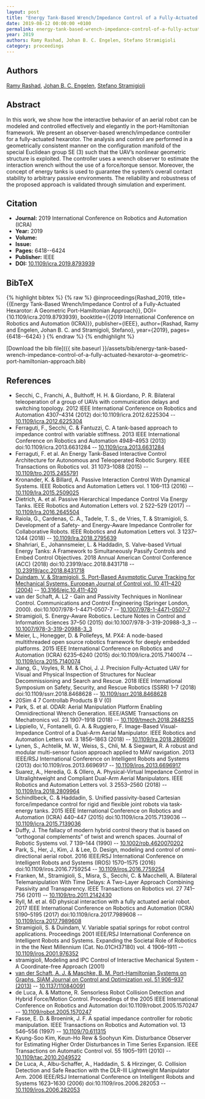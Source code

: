 ```yaml
---
layout: post
title: "Energy Tank-Based Wrench/Impedance Control of a Fully-Actuated Hexarotor: A Geometric Port-Hamiltonian Approach"
date: 2019-08-12 00:00:00 +0100
permalink: energy-tank-based-wrench-impedance-control-of-a-fully-actuated-hexarotor-a-geometric-port-hamiltonian-approach
year: 2019
authors: Ramy Rashad, Johan B. C. Engelen, Stefano Stramigioli
category: proceedings
---
```

 
## Authors
[Ramy Rashad](authors/ramy-rashad), [Johan B. C. Engelen](authors/johan-b-c-engelen), [Stefano Stramigioli](authors/stefano-stramigioli)
 
## Abstract
In this work, we show how the interactive behavior of an aerial robot can be modeled and controlled effectively and elegantly in the port-Hamiltonian framework. We present an observer-based wrench/impedance controller for a fully-actuated hexarotor. The analysis and control are performed in a geometrically consistent manner on the configuration manifold of the special Euclidean group SE (3) such that the UAV’s nonlinear geometric structure is exploited. The controller uses a wrench observer to estimate the interaction wrench without the use of a force/torque sensor. Moreover, the concept of energy tanks is used to guarantee the system’s overall contact stability to arbitrary passive environments. The reliability and robustness of the proposed approach is validated through simulation and experiment.
 
## Citation
- **Journal:** 2019 International Conference on Robotics and Automation (ICRA)
- **Year:** 2019
- **Volume:** 
- **Issue:** 
- **Pages:** 6418--6424
- **Publisher:** IEEE
- **DOI:** [10.1109/icra.2019.8793939](https://doi.org/10.1109/icra.2019.8793939)
 
## BibTeX
{% highlight bibtex %}
{% raw %}
@inproceedings{Rashad_2019,
  title={{Energy Tank-Based Wrench/Impedance Control of a Fully-Actuated Hexarotor: A Geometric Port-Hamiltonian Approach}},
  DOI={10.1109/icra.2019.8793939},
  booktitle={{2019 International Conference on Robotics and Automation (ICRA)}},
  publisher={IEEE},
  author={Rashad, Ramy and Engelen, Johan B. C. and Stramigioli, Stefano},
  year={2019},
  pages={6418--6424}
}
{% endraw %}
{% endhighlight %}
 
[Download the bib file]({{ site.baseurl }}/assets/bib/energy-tank-based-wrench-impedance-control-of-a-fully-actuated-hexarotor-a-geometric-port-hamiltonian-approach.bib)
 
## References
- Secchi, C., Franchi, A., Bulthoff, H. H. & Giordano, P. R. Bilateral teleoperation of a group of UAVs with communication delays and switching topology. 2012 IEEE International Conference on Robotics and Automation 4307–4314 (2012) doi:10.1109/icra.2012.6225304 -- [10.1109/icra.2012.6225304](https://doi.org/10.1109/icra.2012.6225304)
- Ferraguti, F., Secchi, C. & Fantuzzi, C. A tank-based approach to impedance control with variable stiffness. 2013 IEEE International Conference on Robotics and Automation 4948–4953 (2013) doi:10.1109/icra.2013.6631284 -- [10.1109/icra.2013.6631284](https://doi.org/10.1109/icra.2013.6631284)
- Ferraguti, F. et al. An Energy Tank-Based Interactive Control Architecture for Autonomous and Teleoperated Robotic Surgery. IEEE Transactions on Robotics vol. 31 1073–1088 (2015) -- [10.1109/tro.2015.2455791](https://doi.org/10.1109/tro.2015.2455791)
- Kronander, K. & Billard, A. Passive Interaction Control With Dynamical Systems. IEEE Robotics and Automation Letters vol. 1 106–113 (2016) -- [10.1109/lra.2015.2509025](https://doi.org/10.1109/lra.2015.2509025)
- Dietrich, A. et al. Passive Hierarchical Impedance Control Via Energy Tanks. IEEE Robotics and Automation Letters vol. 2 522–529 (2017) -- [10.1109/lra.2016.2645504](https://doi.org/10.1109/lra.2016.2645504)
- Raiola, G., Cardenas, C. A., Tadele, T. S., de Vries, T. & Stramigioli, S. Development of a Safety- and Energy-Aware Impedance Controller for Collaborative Robots. IEEE Robotics and Automation Letters vol. 3 1237–1244 (2018) -- [10.1109/lra.2018.2795639](https://doi.org/10.1109/lra.2018.2795639)
- Shahriari, E., Johannsmeier, L. & Haddadin, S. Valve-based Virtual Energy Tanks: A Framework to Simultaneously Passify Controls and Embed Control Objectives. 2018 Annual American Control Conference (ACC) (2018) doi:10.23919/acc.2018.8431718 -- [10.23919/acc.2018.8431718](https://doi.org/10.23919/acc.2018.8431718)
- [Duindam, V. & Stramigioli, S. Port-Based Asymptotic Curve Tracking for Mechanical Systems. European Journal of Control vol. 10 411–420 (2004)](port-based-asymptotic-curve-tracking-for-mechanical-systems) -- [10.3166/ejc.10.411-420](https://doi.org/10.3166/ejc.10.411-420)
- van der Schaft, A. L2 - Gain and Passivity Techniques in Nonlinear Control. Communications and Control Engineering (Springer London, 2000). doi:10.1007/978-1-4471-0507-7 -- [10.1007/978-1-4471-0507-7](https://doi.org/10.1007/978-1-4471-0507-7)
- Stramigioli, S. Energy-Aware Robotics. Lecture Notes in Control and Information Sciences 37–50 (2015) doi:10.1007/978-3-319-20988-3_3 -- [10.1007/978-3-319-20988-3_3](https://doi.org/10.1007/978-3-319-20988-3_3)
- Meier, L., Honegger, D. & Pollefeys, M. PX4: A node-based multithreaded open source robotics framework for deeply embedded platforms. 2015 IEEE International Conference on Robotics and Automation (ICRA) 6235–6240 (2015) doi:10.1109/icra.2015.7140074 -- [10.1109/icra.2015.7140074](https://doi.org/10.1109/icra.2015.7140074)
- Jiang, G., Voyles, R. M. & Choi, J. J. Precision Fully-Actuated UAV for Visual and Physical Inspection of Structures for Nuclear Decommissioning and Search and Rescue. 2018 IEEE International Symposium on Safety, Security, and Rescue Robotics (SSRR) 1–7 (2018) doi:10.1109/ssrr.2018.8468628 -- [10.1109/ssrr.2018.8468628](https://doi.org/10.1109/ssrr.2018.8468628)
- 20Sim 4 7 Controllab Products B V (0)
- Park, S. et al. ODAR: Aerial Manipulation Platform Enabling Omnidirectional Wrench Generation. IEEE/ASME Transactions on Mechatronics vol. 23 1907–1918 (2018) -- [10.1109/tmech.2018.2848255](https://doi.org/10.1109/tmech.2018.2848255)
- Lippiello, V., Fontanelli, G. A. & Ruggiero, F. Image-Based Visual-Impedance Control of a Dual-Arm Aerial Manipulator. IEEE Robotics and Automation Letters vol. 3 1856–1863 (2018) -- [10.1109/lra.2018.2806091](https://doi.org/10.1109/lra.2018.2806091)
- Lynen, S., Achtelik, M. W., Weiss, S., Chli, M. & Siegwart, R. A robust and modular multi-sensor fusion approach applied to MAV navigation. 2013 IEEE/RSJ International Conference on Intelligent Robots and Systems (2013) doi:10.1109/iros.2013.6696917 -- [10.1109/iros.2013.6696917](https://doi.org/10.1109/iros.2013.6696917)
- Suarez, A., Heredia, G. & Ollero, A. Physical-Virtual Impedance Control in Ultralightweight and Compliant Dual-Arm Aerial Manipulators. IEEE Robotics and Automation Letters vol. 3 2553–2560 (2018) -- [10.1109/lra.2018.2809964](https://doi.org/10.1109/lra.2018.2809964)
- Schindlbeck, C. & Haddadin, S. Unified passivity-based Cartesian force/impedance control for rigid and flexible joint robots via task-energy tanks. 2015 IEEE International Conference on Robotics and Automation (ICRA) 440–447 (2015) doi:10.1109/icra.2015.7139036 -- [10.1109/icra.2015.7139036](https://doi.org/10.1109/icra.2015.7139036)
- Duffy, J. The fallacy of modern hybrid control theory that is based on “orthogonal complements” of twist and wrench spaces. Journal of Robotic Systems vol. 7 139–144 (1990) -- [10.1002/rob.4620070202](https://doi.org/10.1002/rob.4620070202)
- Park, S., Her, J., Kim, J. & Lee, D. Design, modeling and control of omni-directional aerial robot. 2016 IEEE/RSJ International Conference on Intelligent Robots and Systems (IROS) 1570–1575 (2016) doi:10.1109/iros.2016.7759254 -- [10.1109/iros.2016.7759254](https://doi.org/10.1109/iros.2016.7759254)
- Franken, M., Stramigioli, S., Misra, S., Secchi, C. & Macchelli, A. Bilateral Telemanipulation With Time Delays: A Two-Layer Approach Combining Passivity and Transparency. IEEE Transactions on Robotics vol. 27 741–756 (2011) -- [10.1109/tro.2011.2142430](https://doi.org/10.1109/tro.2011.2142430)
- Ryll, M. et al. 6D physical interaction with a fully actuated aerial robot. 2017 IEEE International Conference on Robotics and Automation (ICRA) 5190–5195 (2017) doi:10.1109/icra.2017.7989608 -- [10.1109/icra.2017.7989608](https://doi.org/10.1109/icra.2017.7989608)
- Stramigioli, S. & Duindam, V. Variable spatial springs for robot control applications. Proceedings 2001 IEEE/RSJ International Conference on Intelligent Robots and Systems. Expanding the Societal Role of Robotics in the the Next Millennium (Cat. No.01CH37180) vol. 4 1906–1911 -- [10.1109/iros.2001.976352](https://doi.org/10.1109/iros.2001.976352)
- stramigioli, Modeling and IPC Control of Interactive Mechanical System - A Coordinate-free Approach (2001)
- [van der Schaft, A. J. & Maschke, B. M. Port-Hamiltonian Systems on Graphs. SIAM Journal on Control and Optimization vol. 51 906–937 (2013)](port-hamiltonian-systems-on-graphs) -- [10.1137/110840091](https://doi.org/10.1137/110840091)
- de Luca, A. & Mattone, R. Sensorless Robot Collision Detection and Hybrid Force/Motion Control. Proceedings of the 2005 IEEE International Conference on Robotics and Automation doi:10.1109/robot.2005.1570247 -- [10.1109/robot.2005.1570247](https://doi.org/10.1109/robot.2005.1570247)
- Fasse, E. D. & Broenink, J. F. A spatial impedance controller for robotic manipulation. IEEE Transactions on Robotics and Automation vol. 13 546–556 (1997) -- [10.1109/70.611315](https://doi.org/10.1109/70.611315)
- Kyung-Soo Kim, Keun-Ho Rew & Soohyun Kim. Disturbance Observer for Estimating Higher Order Disturbances in Time Series Expansion. IEEE Transactions on Automatic Control vol. 55 1905–1911 (2010) -- [10.1109/tac.2010.2049522](https://doi.org/10.1109/tac.2010.2049522)
- De Luca, A., Albu-Schaffer, A., Haddadin, S. & Hirzinger, G. Collision Detection and Safe Reaction with the DLR-III Lightweight Manipulator Arm. 2006 IEEE/RSJ International Conference on Intelligent Robots and Systems 1623–1630 (2006) doi:10.1109/iros.2006.282053 -- [10.1109/iros.2006.282053](https://doi.org/10.1109/iros.2006.282053)

